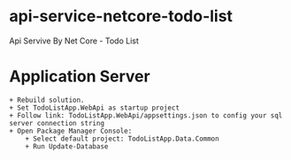 # api-service-netcore-todo-list
Api Servive By Net Core - Todo List 

# Application Server
	+ Rebuild solution.
	+ Set TodoListApp.WebApi as startup project
	+ Follow link: TodoListApp.WebApi/appsettings.json to config your sql server connection string
	+ Open Package Manager Console: 
		+ Select default project: TodoListApp.Data.Common
		+ Run Update-Database
